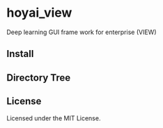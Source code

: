 # hoyai_view
Deep learning GUI frame work for enterprise (VIEW)

## Install

## Directory Tree

## License
Licensed under the MIT License.